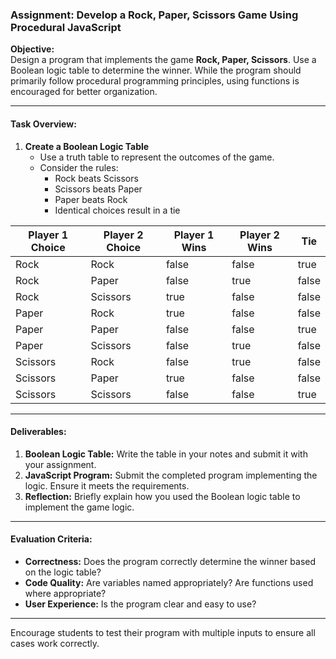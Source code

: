 ### **Assignment: Develop a Rock, Paper, Scissors Game Using Procedural JavaScript**  

**Objective:**  
Design a program that implements the game **Rock, Paper, Scissors**. Use a Boolean logic table to determine the winner. While the program should primarily follow procedural programming principles, using functions is encouraged for better organization.  

---

#### **Task Overview:**  
1. **Create a Boolean Logic Table**  
   - Use a truth table to represent the outcomes of the game.  
   - Consider the rules:  
     - Rock beats Scissors  
     - Scissors beats Paper  
     - Paper beats Rock  
     - Identical choices result in a tie  

| Player 1 Choice | Player 2 Choice | Player 1 Wins | Player 2 Wins | Tie |  
|------------------|------------------|---------------|---------------|-----|  
| Rock             | Rock             | false         | false         | true |  
| Rock             | Paper            | false         | true          | false |  
| Rock             | Scissors         | true          | false         | false |  
| Paper            | Rock             | true          | false         | false |  
| Paper            | Paper            | false         | false         | true |  
| Paper            | Scissors         | false         | true          | false |  
| Scissors         | Rock             | false         | true          | false |  
| Scissors         | Paper            | true          | false         | false |  
| Scissors         | Scissors         | false         | false         | true |  

---

#### **Deliverables:**  
1. **Boolean Logic Table:** Write the table in your notes and submit it with your assignment.  
2. **JavaScript Program:** Submit the completed program implementing the logic. Ensure it meets the requirements.  
3. **Reflection:** Briefly explain how you used the Boolean logic table to implement the game logic.  

---

#### **Evaluation Criteria:**  
- **Correctness:** Does the program correctly determine the winner based on the logic table?  
- **Code Quality:** Are variables named appropriately? Are functions used where appropriate?  
- **User Experience:** Is the program clear and easy to use?  

---

Encourage students to test their program with multiple inputs to ensure all cases work correctly.